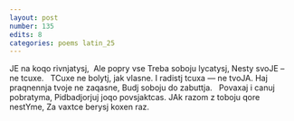 ```yaml
---
layout: post
number: 135
edits: 8
categories: poems latin_25
---
```


JE na koqo rivnjatysj, 
Ale popry vse 
Treba soboju lycatysj,
Nesty svoJE – ne tcuxe. 
 
TCuxe ne bolytj, jak vlasne. 
I radistj tcuxa — ne tvoJA. 
Haj praqnennja tvoje ne zaqasne, 
Budj soboju do zabuttja. 
 
Povaxaj i canuj pobratyma, 
Pidbadjorjuj joqo povsjaktcas. 
JAk razom z toboju qore nestYme, 
Za vaxtce berysj koxen raz. 
